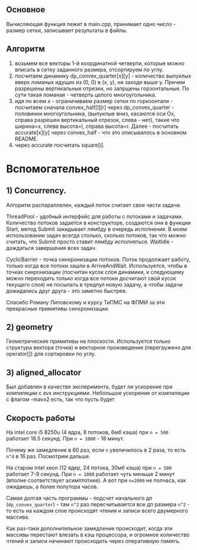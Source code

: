 ## Основное
Вычисляющая функция лежит в main.cpp, принимает одно число - размер сетки, записывает результаты в файлы.

## Алгоритм
1) возьмем все векторы 1-й координатной четверти, которые можно вписать в сетку заданного размера, отсортируем по углу.
2) посчитаем динамику dp_convex_quarter[x][y] - количество выпуклых вверх ломаных идущих из (0, 0) в (x, y), не заходя выше y. Причем разрешены вертикальные отрезки, но запрщены горзонтальные. По сути такая ломаная - четверть целого многоугольника.
3) идя по всем x - ограничиваем размер сетки по горизонтали - посчитаем сначала convex_half[l][r] через dp_convex_quarter - половинки многоугольника, (выпуклые вниз, касаются оси Ox, справа разрешен вертикальный отрезок, слева - нет), такие что ширина=x, слева высота=l, справа высота=r. Далее - посчитать accurate[x][y] через convex_half - что это описывалось в основном README.
4) через accurate посчитать square[i].

# Вспомогательное
## 1) Concurrency.

Алгоритм распараллелен, каждый поток считает свои части задачи.

ThreadPool - удобный интерфейс для работы с потоками и задачами. Количество потоков задается в конструкторе, создаются они в функции Start, метод Submit закидывает лямбду в очередь исполнения. В моем использовании задач всегда столько, сколько потоков, так что можно считать, что Submit просто ставит лямбду исполняться. WaitIdle - дождаться завершения всех задач.

CyclicBarrier - точка синхронизации потоков. Поток продолжает работу, только когда все потоки зашли в ArriveAndWait. Используется, чтобы в точках синронизации (посчитан кусок слоя динамики, к следующему можно переходить только когда все потоки досчитают свой кусок текущего слоя) не посылать в тредпул новую задачу, а чтобы задачи дожидались друг друга - это заметно быстрее.

Спасибо Роману Липовскому и курсу ТиПМС на ФПМИ за эти прекрасные примитивы синхронизации.

## 2) geometry
Геометрические примитивы на плоскости. Используется только структура вектора (точки) и векторное произведение (перегружено для operator[]) для сортировки по углу.

## 3) aligned_allocator
Был добавлен в качестве эксперимента, будет ли ускорение при компиляции с avx инструкциями. Небольшое ускорение от компиляции с флагом -mavx2 есть, так что пусть будет

## Скорость работы
На intel core i5 8250u (4 ядра, 8 потоков, 6мб кэша) при `n = 500` работает 18.5 секунд. 
При `n = 1000` - 18 минут.

Почему же замедление в 60 раз, если `n` увеличилось в 2 раза, то есть `n^4` в 16 раз. Посмотрим дальше.

На старом intel xeon (12 ядер, 24 потока, 30мб кэша) при `n = 500` работает 7-8 секунд. 
При `n = 1000` работает чуть меньше 2 минут (вполне соответствует асимптотике). 
А вот при `n=2000` не полчаса, как ожидаешь, а более полутора часов. 

Самая долгая часть программы - подсчет начального дп (`dp_convex_quarter`) - 
там `n^2` раз пересчитывается все дп размера `n^2` - 
то есть на каждом слое происходят чтения и записи всего двумерного массива.

Как раз-таки дополнительное замедление происходит, когда эти массивы перестают влезать в кэш процессора, 
и огромное количество чтений и записи начинают происходить через оперативную память.